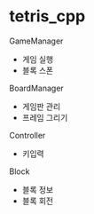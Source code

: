 # tetris_cpp

GameManager
 - 게임 실행
 - 블록 스폰
 
BoardManager
 - 게임판 관리
 - 프레임 그리기
 
Controller
 - 키입력

Block
 - 블록 정보
 - 블록 회전